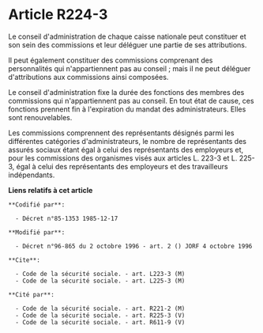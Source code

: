 # Article R224-3

Le conseil d'administration de chaque caisse nationale peut constituer et son sein des commissions et leur déléguer une
partie de ses attributions. 

Il peut également constituer des commissions comprenant des personnalités qui n'appartiennent pas au conseil ; mais il ne
peut déléguer d'attributions aux commissions ainsi composées. 

Le conseil d'administration fixe la durée des fonctions des membres des commissions qui n'appartiennent pas au conseil. En
tout état de cause, ces fonctions prennent fin à l'expiration du mandat des administrateurs. Elles sont renouvelables. 

Les commissions comprennent   des représentants désignés parmi les différentes catégories d'administrateurs, le nombre de
représentants des assurés sociaux étant égal à celui des représentants des employeurs et, pour les commissions des organismes
visés aux articles L. 223-3 et L. 225-3, égal à celui des représentants des employeurs et des travailleurs indépendants.

**Liens relatifs à cet article**

	**Codifié par**:

	  - Décret n°85-1353 1985-12-17

	**Modifié par**:

	  - Décret n°96-865 du 2 octobre 1996 - art. 2 () JORF 4 octobre 1996

	**Cite**:

	  - Code de la sécurité sociale. - art. L223-3 (M)
	  - Code de la sécurité sociale. - art. L225-3 (M)

	**Cité par**:

	  - Code de la sécurité sociale. - art. R221-2 (M)
	  - Code de la sécurité sociale. - art. R225-3 (V)
	  - Code de la sécurité sociale. - art. R611-9 (V)
